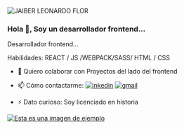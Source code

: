 
![JAIBER LEONARDO FLOR](https://user-images.githubusercontent.com/45525257/122229776-a71f9c80-ce7e-11eb-8d5e-3291f9cd83a9.png)
### Hola 👋, Soy un desarrollador frontend...



Desarrollador frontend...

Habilidades: REACT / JS /WEBPACK/SASS/ HTML / CSS

- 👯 Quiero colaborar con Proyectos del lado del frontend 
- 📫 Cómo contactarme: [![inkedin](https://user-images.githubusercontent.com/45525257/122236011-c53bcb80-ce83-11eb-9ef1-415408e95668.png)](https://www.linkedin.com/in/jaiberflor/) 
[![gmail](https://user-images.githubusercontent.com/45525257/122237660-1d270200-ce85-11eb-92af-06191d05c4b9.png)](jaiver.navia@gmail.com)


- ⚡ Dato curioso: Soy licenciado en historia 





[![Esta es una imagen de ejemplo](https://ejemplo.com/imagen.jpg)]()
